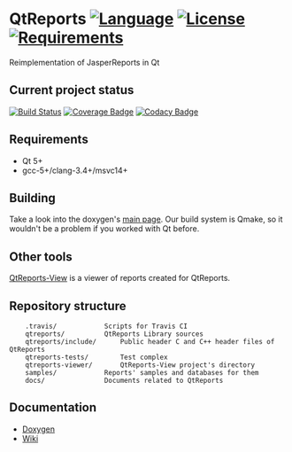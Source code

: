 # QtReports [![Language](https://img.shields.io/badge/language-C++14-blue.svg)](https://github.com/PO-31/QtReports/search?l=cpp) [![License](https://img.shields.io/badge/license-MIT-blue.svg)](https://github.com/PO-31/QtReports/blob/master/LICENSE) [![Requirements](https://img.shields.io/badge/requirements-Qt5-red.svg)](https://github.com/PO-31/QtReports/blob/master/QtReports.pro)
Reimplementation of JasperReports in Qt

## Current project status
[![Build Status](https://api.travis-ci.org/PO-31/QtReports.svg?branch=master)](https://travis-ci.org/PO-31/QtReports) [![Coverage Badge](https://po-31.github.io/QtReports/master/badge.svg)](http://po-31.github.io/QtReports/master/) [![Codacy Badge](https://api.codacy.com/project/badge/Grade/592ade065f16400586bd20717d7ac8ee)](https://www.codacy.com/app/drclaws/QtReports?utm_source=github.com&amp;utm_medium=referral&amp;utm_content=PO-31/QtReports&amp;utm_campaign=Badge_Grade)

## Requirements
+ Qt 5+
+ gcc-5+/clang-3.4+/msvc14+

## Building
Take a look into the doxygen's [main page](http://po-31.github.io/html/). Our build system is Qmake, so it wouldn't be a problem if you worked with Qt before.

## Other tools
[QtReports-View](./qtreports-viewer/) is a viewer of reports created for QtReports.

## Repository structure
		.travis/			Scripts for Travis CI
		qtreports/			QtReports Library sources
		qtreports/include/		Public header C and C++ header files of QtReports
		qtreports-tests/		Test complex
		qtreports-viewer/		QtReports-View project's directory
		samples/			Reports' samples and databases for them
		docs/				Documents related to QtReports

## Documentation
+ [Doxygen](http://po-31.github.io/)
+ [Wiki](https://github.com/PO-31/QtReports/wiki)


